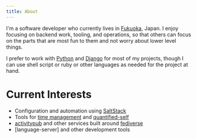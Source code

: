 ```yaml
---
title: About
---
```


I'm a software developer who currently lives in [Fukuoka], Japan. I enjoy focusing on backend work, tooling, and operations, so that others can focus on the parts that are most fun to them and not worry about lower level things.

I prefer to work with [Python] and [Django] for most of my projects, though I can use shell script or ruby or other languages as needed for the project at hand.

# Current Interests

- Configuration and automation using [SaltStack]
- Tools for [time management] and [quantified-self]
- [activitypub] and other services built around [fediverse]
- [language-server] and other development tools

[activitypub]: /tags/activitypub
[fediverse]: /tags/fediverse
[django]: /tags/django
[fukuoka]: https://en.wikipedia.org/wiki/Fukuoka
[python]: /tags/python
[quantified-self]: /tags/quantified-self
[saltstack]: /tags/saltstack
[time management]: /tags/time-management/
